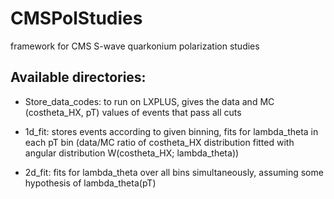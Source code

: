 # CMSPolStudies
framework for CMS S-wave quarkonium polarization studies

## Available directories:

- Store_data_codes: to run on LXPLUS, gives the data and MC (costheta_HX, pT) values of events that pass all cuts

- 1d_fit: stores events according to given binning, fits for lambda_theta in each pT bin (data/MC ratio of costheta_HX distribution fitted with angular distribution W(costheta_HX; lambda_theta))

- 2d_fit: fits for lambda_theta over all bins simultaneously, assuming some hypothesis of lambda_theta(pT)
